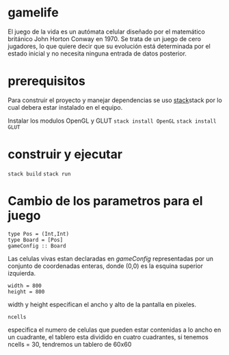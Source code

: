 # gamelife

El juego de la vida es un autómata celular diseñado por el matemático británico John Horton Conway en 1970. 
Se trata de un juego de cero jugadores, lo que quiere decir que su evolución está determinada por el estado inicial y no necesita ninguna entrada de datos posterior.

# prerequisitos

Para construir el proyecto y manejar dependencias se uso [stack](https://docs.haskellstack.org/en/stable/README/)stack
por lo cual debera estar instalado en el equipo.

Instalar los modulos OpenGL y GLUT
```stack install OpenGL```
```stack install GLUT```

# construir y ejecutar

```stack build```
```stack run```

# Cambio de los parametros para el juego

```
type Pos = (Int,Int)
type Board = [Pos]
gameConfig :: Board
```
Las celulas vivas estan declaradas en *gameConfig* representadas por un conjunto de coordenadas enteras, donde (0,0) es la esquina superior izquierda.

```
width = 800
height = 800
```
width y height especifican el ancho y alto de la pantalla en pixeles.

```
ncells
```
especifica el numero de celulas que pueden estar contenidas a lo ancho en un cuadrante, el tablero esta dividido en cuatro cuadrantes, si tenemos ncells = 30, tendremos un tablero de 60x60
